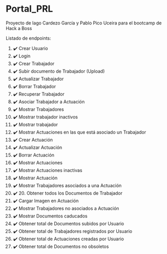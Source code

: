 # Portal_PRL

Proyecto de Iago Cardezo García y Pablo Pico Uceira para el bootcamp de Hack a Boss

Listado de endpoints:

1.  ✔️ Crear Usuario
2.  ✔️ Login
3.  ✔️ Crear Trabajador
4.  ✔️ Subir documento de Trabajador (Upload)
5.  ✔️ Actualizar Trabajador
6.  ✔️ Borrar Trabajador
7.  ✔️ Recuperar Trabajador
8.  ✔️ Asociar Trabajador a Actuación
9.  ✔️ Mostrar Trabajadores
10. ✔️ Mostrar trabajador inactivos
11. ✔️ Mostrar trabajador
12. ✔️ Mostrar Actuaciones en las que está asociado un Trabajador
13. ✔️ Crear Actuación
14. ✔️ Actualizar Actuación
15. ✔️ Borrar Actuación
16. ✔️ Mostrar Actuaciones
17. ✔️ Mostrar Actuaciones inactivas
18. ✔️ Mostrar Actuación
19. ✔️ Mostrar Trabajadores asociados a una Actuación
20. ✔️ 20. Obtener todos los Documentos de Trabajador
21. ✔️ Cargar Imagen en Actuación
22. ✔️ Mostrar Trabajadores no asociados a Actuación
23. ✔️ Mostrar Documentos caducados
24. ✔️ Obtener total de Documentos subidos por Usuario
25. ✔️ Obtener total de Trabajadores registrados por Usuario
26. ✔️ Obtener total de Actuaciones creadas por Usuario
27. ✔️ Obtener total de Documentos no obsoletos

